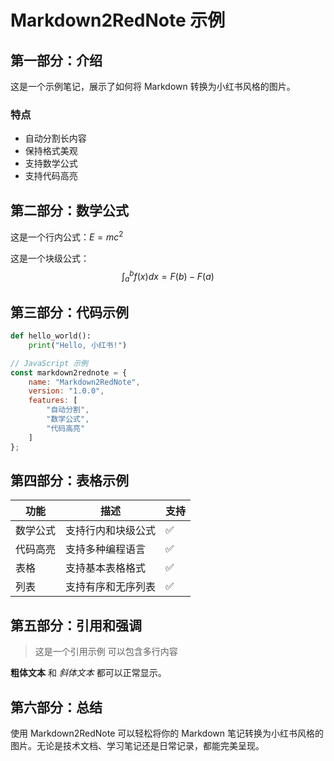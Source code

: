 # Markdown2RedNote 示例

## 第一部分：介绍

这是一个示例笔记，展示了如何将 Markdown 转换为小红书风格的图片。

### 特点
- 自动分割长内容
- 保持格式美观
- 支持数学公式
- 支持代码高亮

## 第二部分：数学公式

这是一个行内公式：$E=mc^2$

这是一个块级公式：
$$
\int_{a}^{b} f(x) dx = F(b) - F(a)
$$

## 第三部分：代码示例

```python
def hello_world():
    print("Hello, 小红书!")
```

```javascript
// JavaScript 示例
const markdown2rednote = {
    name: "Markdown2RedNote",
    version: "1.0.0",
    features: [
        "自动分割",
        "数学公式",
        "代码高亮"
    ]
};
```

## 第四部分：表格示例

| 功能 | 描述 | 支持 |
|------|------|------|
| 数学公式 | 支持行内和块级公式 | ✅ |
| 代码高亮 | 支持多种编程语言 | ✅ |
| 表格 | 支持基本表格格式 | ✅ |
| 列表 | 支持有序和无序列表 | ✅ |

## 第五部分：引用和强调

> 这是一个引用示例
> 可以包含多行内容

**粗体文本** 和 *斜体文本* 都可以正常显示。

## 第六部分：总结

使用 Markdown2RedNote 可以轻松将你的 Markdown 笔记转换为小红书风格的图片。无论是技术文档、学习笔记还是日常记录，都能完美呈现。 